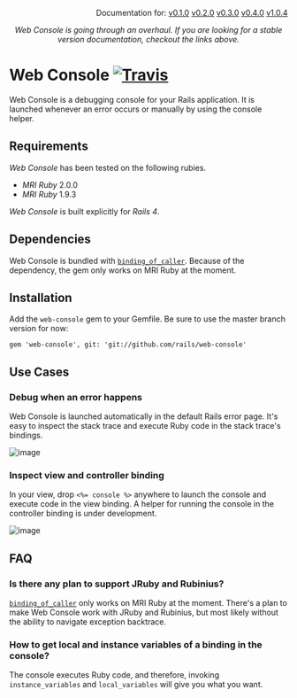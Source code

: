 <p align=right>
  Documentation for:
  <a href=https://github.com/rails/web-console/tree/v0.1.0>v0.1.0</a>
  <a href=https://github.com/rails/web-console/tree/v0.2.0>v0.2.0</a>
  <a href=https://github.com/rails/web-console/tree/v0.3.0>v0.3.0</a>
  <a href=https://github.com/rails/web-console/tree/v0.4.0>v0.4.0</a>
  <a href=https://github.com/rails/web-console/tree/v1.0.4>v1.0.4</a>
</p>

<p align=center>
  <em>Web Console is going through an overhaul. If you are looking for a stable
  version documentation, checkout the links above.</em>
</p>

Web Console [![Travis](https://travis-ci.org/rails/web-console.png)](https://travis-ci.org/rails/web-console)
===========

Web Console is a debugging console for your Rails application. It is launched whenever an error occurs or manually by using the console helper.


Requirements
------------

_Web Console_ has been tested on the following rubies.

* _MRI Ruby_ 2.0.0
* _MRI Ruby_ 1.9.3

_Web Console_ is built explicitly for _Rails 4_.

Dependencies
------------

Web Console is bundled with [`binding_of_caller`](https://github.com/banister/binding_of_caller). Because of the dependency, the gem only works on MRI Ruby at the moment.

Installation
------------

Add the `web-console` gem to your Gemfile. Be sure to use the master branch version for now:

    gem 'web-console', git: 'git://github.com/rails/web-console'


Use Cases
-------------

### Debug when an error happens

Web Console is launched automatically in the default Rails error page. It's easy to inspect the stack trace and execute Ruby code in the stack trace's bindings.

![image](https://cloud.githubusercontent.com/assets/705116/3825943/a010af92-1d5a-11e4-84c2-4ed0ba367f4e.gif)

### Inspect view and controller binding

In your view, drop `<%= console %>` anywhere to launch the console and execute code in the view binding. A helper for running the console in the controller binding is under development.

![image](https://cloud.githubusercontent.com/assets/705116/3825939/7e284de0-1d5a-11e4-9896-81465a38da76.gif)

FAQ
---

### Is there any plan to support JRuby and Rubinius?

[`binding_of_caller`](https://github.com/banister/binding_of_caller) only works on MRI Ruby at the moment. There's a plan to make Web Console work with JRuby and Rubinius, but most likely without the ability to navigate exception backtrace.

### How to get local and instance variables of a binding in the console?

The console executes Ruby code, and therefore, invoking `instance_variables` and `local_variables` will give you what you want.
